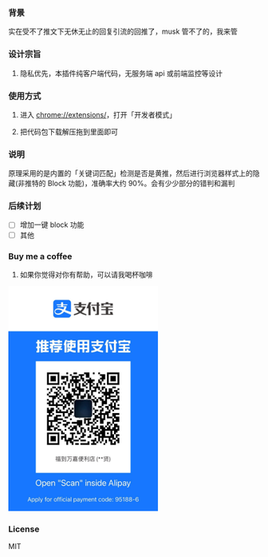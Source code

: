 ### 背景

实在受不了推文下无休无止的回复引流的回推了，musk 管不了的，我来管

### 设计宗旨

1. 隐私优先，本插件纯客户端代码，无服务端 api 或前端监控等设计

### 使用方式

1. 进入 [chrome://extensions/](chrome://extensions/)，打开「开发者模式」

2. 把代码包下载解压拖到里面即可


### 说明

原理采用的是内置的「关键词匹配」检测是否是黄推，然后进行浏览器样式上的隐藏(非推特的 Block 功能)，准确率大约 90%。会有少少部分的错判和漏判

### 后续计划

- [ ] 增加一键 block 功能
- [ ] 其他

### Buy me a coffee

1. 如果你觉得对你有帮助，可以请我喝杯咖啡

<img src="./misc//20230628-101633.jpeg" alt="Image" width="300" height="450">

### License

MIT